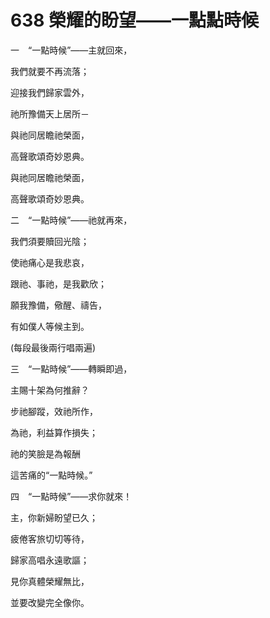# 638 榮耀的盼望——一點點時候

一　“一點時候”——主就回來，

我們就要不再流落；

迎接我們歸家雲外，

祂所豫備天上居所－

與祂同居瞻祂榮面，

高聲歌頌奇妙恩典。

與祂同居瞻祂榮面，

高聲歌頌奇妙恩典。

二　“一點時候”——祂就再來，

我們須要贖回光陰；

使祂痛心是我悲哀，

跟祂、事祂，是我歡欣；

願我豫備，儆醒、禱告，

有如僕人等候主到。

(每段最後兩行唱兩遍)

三　“一點時候”——轉瞬即過，

主賜十架為何推辭？

步祂腳蹤，效祂所作，

為祂，利益算作損失；

祂的笑臉是為報酬

這苦痛的“一點時候。”

四　“一點時候”——求你就來！

主，你新婦盼望已久；

疲倦客旅切切等待，

歸家高唱永遠歌謳；

見你真體榮耀無比，

並要改變完全像你。

